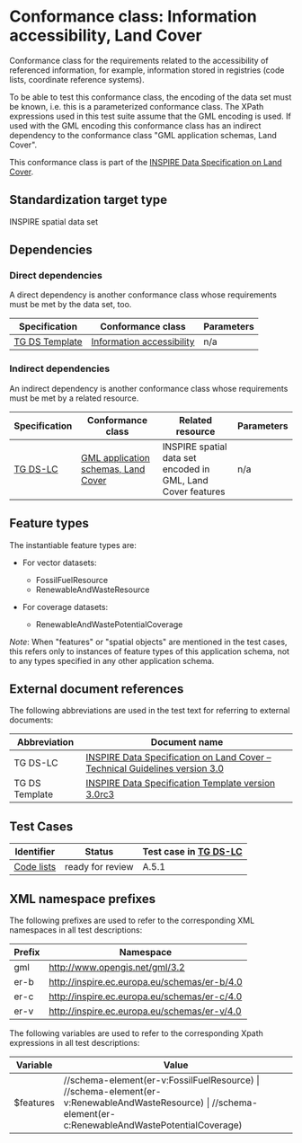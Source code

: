# Conformance class: Information accessibility, Land Cover

Conformance class for the requirements related to the accessibility of referenced information, for example, information stored in registries (code lists, coordinate reference systems).

To be able to test this conformance class, the encoding of the data set must be known, i.e. this is a parameterized conformance class. The XPath expressions used in this test suite assume that the GML encoding is used. If used with the GML encoding this conformance class has an indirect dependency to the conformance class "GML application schemas, Land Cover".

This conformance class is part of the [INSPIRE Data Specification on Land Cover](../README.md).

## Standardization target type

INSPIRE spatial data set

## Dependencies

### Direct dependencies

A direct dependency is another conformance class whose requirements must be met by the data set, too.

| Specification | Conformance class | Parameters | 
| ------------- | ----------------- | ---------- |
| [TG DS Template](#ref_TG_DS_tmpl) | [Information accessibility](http://inspire.ec.europa.eu/id/ats/data/3.0rc3/information-accessibility) | n/a |

### Indirect dependencies

An indirect dependency is another conformance class whose requirements must be met by a related resource.

| Specification | Conformance class | Related resource | Parameters |
| ------------- | ----------------- | ---------------- | ---------- |
| [TG DS-LC](#ref_TG_DS_LC) | [GML application schemas, Land Cover](../lc-gml/README.md) | INSPIRE spatial data set encoded in GML, Land Cover features | n/a |
 
## Feature types <a name="feature-types"></a>

The instantiable feature types are:

* For vector datasets:

	* FossilFuelResource
	* RenewableAndWasteResource

* For coverage datasets:

	* RenewableAndWastePotentialCoverage


*Note*: When "features" or "spatial objects" are mentioned in the test cases, this refers only to instances of feature types of this application schema, not to any types specified in any other application schema.

## External document references

The following abbreviations are used in the test text for referring to external documents:

Abbreviation                     | Document name
-------------------------------- | --------------------------------------------------
TG DS-LC <a name="ref_TG_DS_LC"></a>   | [INSPIRE Data Specification on Land Cover – Technical Guidelines version 3.0](http://inspire.ec.europa.eu/documents/Data_Specifications/INSPIRE_DataSpecification_LC_v3.0.pdf)
TG DS Template <a name="ref_TG_DS_tmpl"></a>   | [INSPIRE Data Specification Template version 3.0rc3](http://inspire.jrc.ec.europa.eu/documents/Data_Specifications/INSPIRE_DataSpecification_Template_v3.0rc3.pdf)

## Test Cases

| Identifier                                                        | Status   | Test case in [TG DS-LC](#ref_TG_DS_LC)  |
| ----------------------------------------------------------------- | -------- | ------------ |
| [Code lists](./code-list.md)  | ready for review  | A.5.1 |


## XML namespace prefixes <a name="namespaces"></a>

The following prefixes are used to refer to the corresponding XML namespaces in all test descriptions:

Prefix         | Namespace
-------------- | -------------------------------------------------
gml            | http://www.opengis.net/gml/3.2
er-b    	       | http://inspire.ec.europa.eu/schemas/er-b/4.0
er-c		 	   | http://inspire.ec.europa.eu/schemas/er-c/4.0
er-v		 	   | http://inspire.ec.europa.eu/schemas/er-v/4.0

The following variables are used to refer to the corresponding Xpath expressions in all test descriptions:

Variable       | Value
-------------- | -------------------------------------------------
$features      |  //schema-element(er-v:FossilFuelResource) \| //schema-element(er-v:RenewableAndWasteResource) \| //schema-element(er-c:RenewableAndWastePotentialCoverage)